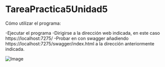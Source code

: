 # TareaPractica5Unidad5

Cómo utilizar el programa:

-Ejecutar el programa
-Dirigirse a la dirección web indicada, en este caso https://localhost:7275/
-Probar en con swagger añadiendo https://localhost:7275/swagger/index.html a la dirección anteriormente indicada.

![Image](https://github.com/user-attachments/assets/f5380cf3-2fd5-489c-96c0-f2442d9c099f)
